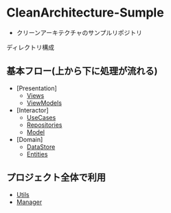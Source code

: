 # CleanArchitecture-Sumple
- クリーンアーキテクチャのサンプルリポジトリ

ディレクトリ構成
## 基本フロー(上から下に処理が流れる)
- [Presentation]
  - [Views](https://github.com/hiroaki-hirabayashi/CleanArchitecture-Sample/blob/main/CleanArchitecture-Sample/Presentation/Views)
  - [ViewModels](https://github.com/hiroaki-hirabayashi/CleanArchitecture-Sample/blob/main/CleanArchitecture-Sample/Presentation/ViewModels/README.md)
- [Interactor]
  - [UseCases](https://github.com/hiroaki-hirabayashi/CleanArchitecture-Sample/blob/main/CleanArchitecture-Sample/Interactor/UseCases/README.md)
  - [Repositories](https://github.com/hiroaki-hirabayashi/CleanArchitecture-Sample/blob/main/CleanArchitecture-Sample/Interactor/Repositories/README.md)
  - [Model](https://github.com/hiroaki-hirabayashi/CleanArchitecture-Sample/blob/main/CleanArchitecture-Sample/Interactor/Model/README.md)
- [Domain]
  - [DataStore](https://github.com/hiroaki-hirabayashi/CleanArchitecture-Sample/blob/main/CleanArchitecture-Sample/Domain/DataStore/README.md)
  - [Entities](https://github.com/hiroaki-hirabayashi/CleanArchitecture-Sample/blob/main/CleanArchitecture-Sample/Domain/Entities/README.md)

## プロジェクト全体で利用
- [Utils](https://github.com/hiroaki-hirabayashi/CleanArchitecture-Sample/blob/main/CleanArchitecture-Sample/Resources/README.md)
- [Manager](https://github.com/hiroaki-hirabayashi/CleanArchitecture-Sample/blob/main/CleanArchitecture-Sample/Manager/README.md)

